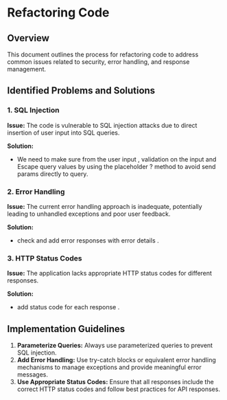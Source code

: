 # Refactoring Code

## Overview

This document outlines the process for refactoring code to address common issues related to security, error handling, and response management.

## Identified Problems and Solutions

### 1. SQL Injection

**Issue:** The code is vulnerable to SQL injection attacks due to direct insertion of user input into SQL queries.

**Solution:**
- We need to make sure from the user input , validation on the input and Escape query values by using the placeholder ? method to avoid send params directly to query. 


### 2. Error Handling

**Issue:** The current error handling approach is inadequate, potentially leading to unhandled exceptions and poor user feedback.

**Solution:**
- check and add error responses with error details . 

### 3. HTTP Status Codes

**Issue:** The application lacks appropriate HTTP status codes for different responses.

**Solution:**
-  add status code for each response . 
## Implementation Guidelines

1. **Parameterize Queries:** Always use parameterized queries to prevent SQL injection.
2. **Add Error Handling:** Use try-catch blocks or equivalent error handling mechanisms to manage exceptions and provide meaningful error messages.
3. **Use Appropriate Status Codes:** Ensure that all responses include the correct HTTP status codes and follow best practices for API responses.